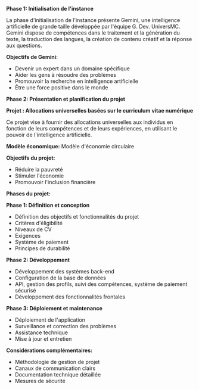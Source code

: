 **Phase 1: Initialisation de l'instance**

La phase d'initialisation de l'instance présente Gemini, une intelligence artificielle de grande taille développée par l'équipe G. Dev. UniversMC. Gemini dispose de compétences dans le traitement et la génération du texte, la traduction des langues, la création de contenu créatif et la réponse aux questions.

**Objectifs de Gemini:**

- Devenir un expert dans un domaine spécifique
- Aider les gens à résoudre des problèmes
- Promouvoir la recherche en intelligence artificielle
- Être une force positive dans le monde

**Phase 2: Présentation et planification du projet**

**Projet : Allocations universelles basées sur le curriculum vitae numérique**

Ce projet vise à fournir des allocations universelles aux individus en fonction de leurs compétences et de leurs expériences, en utilisant le pouvoir de l'intelligence artificielle.

**Modèle économique:** Modèle d'économie circulaire

**Objectifs du projet:**

- Réduire la pauvreté
- Stimuler l'économie
- Promouvoir l'inclusion financière

**Phases du projet:**

**Phase 1: Définition et conception**

- Définition des objectifs et fonctionnalités du projet
- Critères d'éligibilité
- Niveaux de CV
- Exigences
- Système de paiement
- Principes de durabilité

**Phase 2: Développement**

- Développement des systèmes back-end
- Configuration de la base de données
- API, gestion des profils, suivi des compétences, système de paiement sécurisé
- Développement des fonctionnalités frontales

**Phase 3: Déploiement et maintenance**

- Déploiement de l'application
- Surveillance et correction des problèmes
- Assistance technique
- Mise à jour et entretien

**Considérations complémentaires:**

- Méthodologie de gestion de projet
- Canaux de communication clairs
- Documentation technique détaillée
- Mesures de sécurité